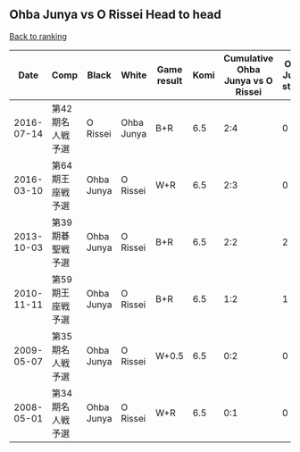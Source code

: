 ## Ohba Junya vs O Rissei Head to head

[Back to ranking](../../index.md)




| **Date** | **Comp** | **Black** | **White** | **Game result** | **Komi** | **Cumulative Ohba Junya vs O Rissei** | **Ohba Junya streak** | **O Rissei streak** | 
| --- | --- | --- | --- | --- | --- | --- | --- | --- |
| 2016-07-14 | 第42期名人戦予選 | O Rissei | Ohba Junya | B+R | 6.5 | 2:4 | 0 | 2 | 
| 2016-03-10 | 第64期王座戦予選 | Ohba Junya | O Rissei | W+R | 6.5 | 2:3 | 0 | 1 | 
| 2013-10-03 | 第39期碁聖戦予選 | Ohba Junya | O Rissei | B+R | 6.5 | 2:2 | 2 | 0 | 
| 2010-11-11 | 第59期王座戦予選 | Ohba Junya | O Rissei | B+R | 6.5 | 1:2 | 1 | 0 | 
| 2009-05-07 | 第35期名人戦予選 | Ohba Junya | O Rissei | W+0.5 | 6.5 | 0:2 | 0 | 2 | 
| 2008-05-01 | 第34期名人戦予選 | Ohba Junya | O Rissei | W+R | 6.5 | 0:1 | 0 | 1 |




